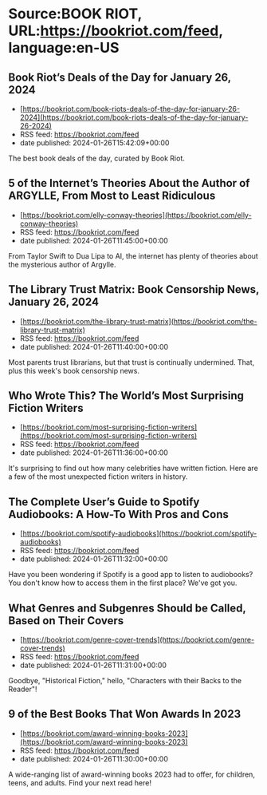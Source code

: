 # Source:BOOK RIOT, URL:https://bookriot.com/feed, language:en-US

## Book Riot’s Deals of the Day for January 26, 2024
 - [https://bookriot.com/book-riots-deals-of-the-day-for-january-26-2024](https://bookriot.com/book-riots-deals-of-the-day-for-january-26-2024)
 - RSS feed: https://bookriot.com/feed
 - date published: 2024-01-26T15:42:09+00:00

The best book deals of the day, curated by Book Riot.

## 5 of the Internet’s Theories About the Author of ARGYLLE, From Most to Least Ridiculous
 - [https://bookriot.com/elly-conway-theories](https://bookriot.com/elly-conway-theories)
 - RSS feed: https://bookriot.com/feed
 - date published: 2024-01-26T11:45:00+00:00

From Taylor Swift to Dua Lipa to AI, the internet has plenty of theories about the mysterious author of Argylle.

## The Library Trust Matrix: Book Censorship News, January 26, 2024
 - [https://bookriot.com/the-library-trust-matrix](https://bookriot.com/the-library-trust-matrix)
 - RSS feed: https://bookriot.com/feed
 - date published: 2024-01-26T11:40:00+00:00

Most parents trust librarians, but that trust is continually undermined. That, plus this week's book censorship news.

## Who Wrote This? The World’s Most Surprising Fiction Writers
 - [https://bookriot.com/most-surprising-fiction-writers](https://bookriot.com/most-surprising-fiction-writers)
 - RSS feed: https://bookriot.com/feed
 - date published: 2024-01-26T11:36:00+00:00

It's surprising to find out how many celebrities have written fiction. Here are a few of the most unexpected fiction writers in history.

## The Complete User’s Guide to Spotify Audiobooks: A How-To With Pros and Cons
 - [https://bookriot.com/spotify-audiobooks](https://bookriot.com/spotify-audiobooks)
 - RSS feed: https://bookriot.com/feed
 - date published: 2024-01-26T11:32:00+00:00

Have you been wondering if Spotify is a good app to listen to audiobooks? You don't know how to access them in the first place? We've got you.

## What Genres and Subgenres Should be Called, Based on Their Covers
 - [https://bookriot.com/genre-cover-trends](https://bookriot.com/genre-cover-trends)
 - RSS feed: https://bookriot.com/feed
 - date published: 2024-01-26T11:31:00+00:00

Goodbye, "Historical Fiction," hello, "Characters with their Backs to the Reader"!

## 9 of the Best Books That Won Awards In 2023
 - [https://bookriot.com/award-winning-books-2023](https://bookriot.com/award-winning-books-2023)
 - RSS feed: https://bookriot.com/feed
 - date published: 2024-01-26T11:30:00+00:00

A wide-ranging list of award-winning books 2023 had to offer, for children, teens, and adults. Find your next read here!

